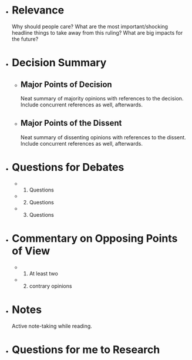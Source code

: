 - # Relevance
  Why should people care? What are the most important/shocking headline things to take away from this ruling? What are big impacts for the future?
- # Decision Summary
  - ## Major Points of Decision
    Neat summary of majority opinions with references to the decision. Include concurrent references as well, afterwards.
  - ## Major Points of the Dissent
    Neat summary of dissenting opinions with references to the dissent. Include concurrent references as well, afterwards.
- # Questions for Debates
  - 1. Questions
  - 2. Questions
  - 3. Questions
- # Commentary on Opposing Points of View
  - 1. At least two
  - 2. contrary opinions
- # Notes
  Active note-taking while reading.
- # Questions for me to Research
#
